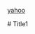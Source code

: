 <!--
inline html
escape
 -->

<!-- htmlも書ける -->
<a href="http://yahoo.com">yahoo</a>

<!-- 特殊文字 ： \ でエスケープ-->
\# Title1
